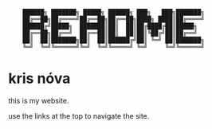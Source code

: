 ```
    ██████╗ ███████╗ █████╗ ██████╗ ███╗   ███╗███████╗
    ██╔══██╗██╔════╝██╔══██╗██╔══██╗████╗ ████║██╔════╝
    ██████╔╝█████╗  ███████║██║  ██║██╔████╔██║█████╗  
    ██╔══██╗██╔══╝  ██╔══██║██║  ██║██║╚██╔╝██║██╔══╝  
    ██║  ██║███████╗██║  ██║██████╔╝██║ ╚═╝ ██║███████╗
    ╚═╝  ╚═╝╚══════╝╚═╝  ╚═╝╚═════╝ ╚═╝     ╚═╝╚══════╝
```

# kris nóva

this is my website.

use the links at the top to navigate the site.

